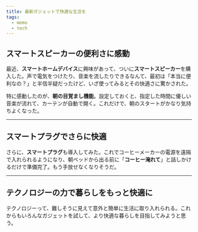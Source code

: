 ```yaml
---
title: 最新ガジェットで快適な生活を
tags:
  - memo
  - tech
---
```


## スマートスピーカーの便利さに感動

最近、**スマートホームデバイス**に興味があって、ついに**スマートスピーカー**を購入した。声で電気をつけたり、音楽を流したりできるなんて、最初は「本当に便利なの？」と半信半疑だったけど、いざ使ってみるとその快適さに驚かされた。

特に感動したのが、**朝の目覚まし機能**。設定しておくと、指定した時間に優しい音楽が流れて、カーテンが自動で開く。これだけで、朝のスタートがかなり気持ちよくなった。

---

## スマートプラグでさらに快適

さらに、**スマートプラグ**も導入してみた。これでコーヒーメーカーの電源を遠隔で入れられるようになり、朝ベッドから出る前に「**コーヒー淹れて**」と話しかけるだけで準備完了。もう手放せなくなりそうだ。

---

## テクノロジーの力で暮らしをもっと快適に

テクノロジーって、難しそうに見えて意外と簡単に生活に取り入れられる。これからもいろんなガジェットを試して、より快適な暮らしを目指してみようと思う。
